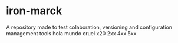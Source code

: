 # iron-marck
A repository made to test colaboration, versioning and configuration management tools
hola mundo cruel x20
2xx
4xx
5xx
